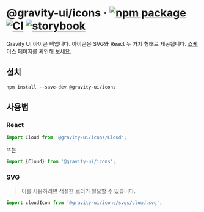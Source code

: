 # @gravity-ui/icons &middot; [![npm package](https://img.shields.io/npm/v/@gravity-ui/icons)](https://www.npmjs.com/package/@gravity-ui/icons) [![CI](https://img.shields.io/github/actions/workflow/status/gravity-ui/icons/.github/workflows/ci.yml?branch=main&label=CI&logo=github)](https://github.com/gravity-ui/icons/actions/workflows/ci.yml?query=branch:main) [![storybook](https://img.shields.io/badge/Storybook-deployed-ff4685)](https://preview.gravity-ui.com/icons/)

Gravity UI 아이콘 팩입니다. 아이콘은 SVG와 React 두 가지 형태로 제공됩니다. [쇼케이스](https://preview.gravity-ui.com/icons/) 페이지를 확인해 보세요.

## 설치

```shell
npm install --save-dev @gravity-ui/icons
```

## 사용법

### React

```js
import Cloud from '@gravity-ui/icons/Cloud';
```

또는

```js
import {Cloud} from '@gravity-ui/icons';
```

### SVG

> 이를 사용하려면 적절한 로더가 필요할 수 있습니다.

```js
import cloudIcon from '@gravity-ui/icons/svgs/cloud.svg';
```